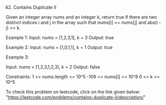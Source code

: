 42. Contains Duplicate II

Given an integer array nums and an integer k, return true if there are two distinct indices i and j in the array such that nums[i] == nums[j] and abs(i - j) <= k.

 
Example 1:
Input: nums = [1,2,3,1], k = 3
Output: true

Example 2:
Input: nums = [1,0,1,1], k = 1
Output: true

Example 3:

Input: nums = [1,2,3,1,2,3], k = 2
Output: false
 

Constraints:
    1 <= nums.length <= 10^5
    -109 <= nums[i] <= 10^9
    0 <= k <= 10^5

To check this problem on leetcode, click on the link given below:
    "https://leetcode.com/problems/contains-duplicate-ii/description/"        